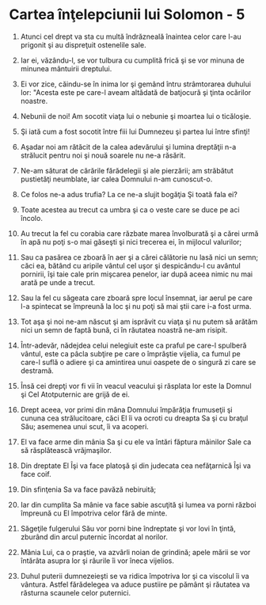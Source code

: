 # Cartea &#238;n&#355;elepciunii lui Solomon - 5

1. Atunci cel drept va sta cu multă îndrăzneală înaintea celor care l-au prigonit şi au dispreţuit ostenelile sale. 

2. Iar ei, văzându-l, se vor tulbura cu cumplită frică şi se vor minuna de minunea mântuirii dreptului. 

3. Ei vor zice, căindu-se în inima lor şi gemând întru strâmtorarea duhului lor: "Acesta este pe care-l aveam altădată de batjocură şi ţinta ocărilor noastre. 

4. Nebunii de noi! Am socotit viaţa lui o nebunie şi moartea lui o ticăloşie. 

5. Şi iată cum a fost socotit între fiii lui Dumnezeu şi partea lui între sfinţi! 

6. Aşadar noi am rătăcit de la calea adevărului şi lumina dreptăţii n-a strălucit pentru noi şi nouă soarele nu ne-a răsărit. 

7. Ne-am săturat de cărările fărădelegii şi ale pierzării; am străbătut pustietăţi neumblate, iar calea Domnului n-am cunoscut-o. 

8. Ce folos ne-a adus trufia? La ce ne-a slujit bogăţia Şi toată fala ei? 

9. Toate acestea au trecut ca umbra şi ca o veste care se duce pe aci încolo. 

10. Au trecut la fel cu corabia care răzbate marea învolburată şi a cărei urmă în apă nu poţi s-o mai găseşti şi nici trecerea ei, în mijlocul valurilor; 

11. Sau ca pasărea ce zboară în aer şi a cărei călătorie nu lasă nici un semn; căci ea, bătând cu aripile vântul cel uşor şi despicându-l cu avântul pornirii, îşi taie cale prin mişcarea penelor, iar după aceea nimic nu mai arată pe unde a trecut. 

12. Sau la fel cu săgeata care zboară spre locul însemnat, iar aerul pe care l-a spintecat se împreună la loc şi nu poţi să mai ştii care i-a fost urma. 

13. Tot aşa şi noi ne-am născut şi am isprăvit cu viaţa şi nu putem să arătăm nici un semn de faptă bună, ci în răutatea noastră ne-am risipit. 

14. Într-adevăr, nădejdea celui nelegiuit este ca praful pe care-l spulberă vântul, este ca pâcla subţire pe care o împrăştie vijelia, ca fumul pe care-l suflă o adiere şi ca amintirea unui oaspete de o singură zi care se destramă. 

15. Însă cei drepţi vor fi vii în veacul veacului şi răsplata lor este la Domnul şi Cel Atotputernic are grijă de ei. 

16. Drept aceea, vor primi din mâna Domnului împărăţia frumuseţii şi cununa cea strălucitoare, căci El îi va ocroti cu dreapta Sa şi cu braţul Său; asemenea unui scut, îi va acoperi. 

17. El va face arme din mânia Sa şi cu ele va întări făptura mâinilor Sale ca să răsplătească vrăjmaşilor. 

18. Din dreptate El Îşi va face platoşă şi din judecata cea nefăţarnică Îşi va face coif. 

19. Din sfinţenia Sa va face pavăză nebiruită; 

20. Iar din cumplita Sa mânie va face sabie ascuţită şi lumea va porni război împreună cu El împotriva celor fără de minte. 

21. Săgeţile fulgerului Său vor porni bine îndreptate şi vor lovi în ţintă, zburând din arcul puternic încordat al norilor. 

22. Mânia Lui, ca o praştie, va azvârli noian de grindină; apele mării se vor întărâta asupra lor şi râurile îi vor îneca vijelios. 

23. Duhul puterii dumnezeieşti se va ridica împotriva lor şi ca viscolul îi va vântura. Astfel fărădelegea va aduce pustiire pe pământ şi răutatea va răsturna scaunele celor puternici. 


